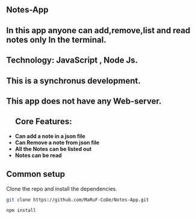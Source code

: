 ##  Notes-App 
##  In this app anyone can add,remove,list and read notes only In the terminal.
##  Technology: JavaScript , Node Js.
##  This is a synchronus development.
##  This app does not have any Web-server.

<ul>
  
<h2>Core Features:</h2> 
    <li><b>Can add a note in a json file</b></li>
    <li><b>Can Remove a note from json file</b></li>
    <li><b>All the Notes can be listed out</b>
    <li><b>Notes can be read</b>
    
</ul>

## Common setup

Clone the repo and install the dependencies.

```bash
git clone https://github.com/MaRuF-CoDe/Notes-App.git
```

```bash
npm install
```
